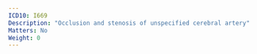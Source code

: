 ```yaml
---
ICD10: I669
Description: "Occlusion and stenosis of unspecified cerebral artery"
Matters: No
Weight: 0
---
```



